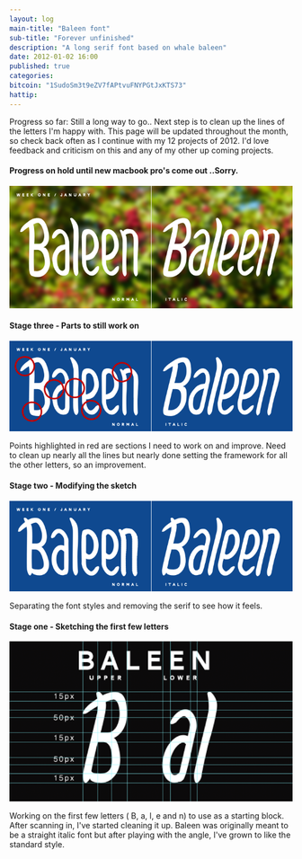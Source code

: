 ```yaml
---
layout: log
main-title: "Baleen font"
sub-title: "Forever unfinished"
description: "A long serif font based on whale baleen"
date: 2012-01-02 16:00
published: true
categories: 
bitcoin: "1SudoSm3t9eZV7fAPtvuFNYPGtJxKTS73"
hattip: 
---
```


Progress so far: Still a long way to go.. Next step is to clean up the lines of the letters I'm happy with. This page will be updated throughout the month, so check back often as I continue with my 12 projects of 2012. I'd love feedback and criticism on this and any of my other up coming projects.

#### Progress on hold until new macbook pro's come out ..Sorry.

![Baleen week one final](/img/baleen-weekone-final.png)

#### Stage three - Parts to still work on

![Baleen week one 3](/img/baleen-weekone-3.png)

Points highlighted in red are sections I need to work on and improve. Need to clean up nearly all the lines but nearly done setting the framework for all the other letters, so an improvement.

#### Stage two - Modifying the sketch

![Baleen week one 2](/img/baleen-weekone-2.png)

Separating the font styles and removing the serif to see how it feels.

#### Stage one - Sketching the first few letters

![Baleen week one 1](/img/baleen-weekone-1.png)

Working on the first few letters ( B, a, l, e and n) to use as a starting block. After scanning in, I've started cleaning it up.
Baleen was originally meant to be a straight italic font but after playing with the angle, I've grown to like the standard style.